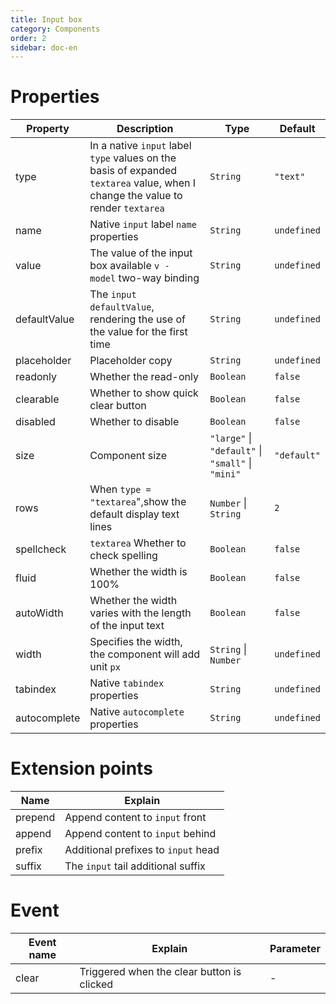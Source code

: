 ```yaml
---
title: Input box
category: Components
order: 2
sidebar: doc-en
---
```


# Properties

| Property | Description | Type | Default |
| --- | --- | --- | --- |
| type | In a native ` input ` label ` type ` values on the basis of expanded ` textarea ` value, when I change the value to render ` textarea ` | `String` | `"text"` |
| name | Native ` input ` label ` name ` properties | `String` | `undefined` |
| value | The value of the input box available ` v - model ` two-way binding | `String` | `undefined` |
| defaultValue | The ` input ` ` defaultValue `, rendering the use of the value for the first time | `String` | `undefined` |
| placeholder | Placeholder copy | `String` | `undefined` |
| readonly | Whether the read-only | `Boolean` | `false` |
| clearable | Whether to show quick clear button | `Boolean` | `false` |
| disabled | Whether to disable | `Boolean` | `false` |
| size | Component size | `"large"` &#124; `"default"` &#124; `"small"` &#124; `"mini"` | `"default"` |
| rows | When ` type = "textarea `",show the default display text lines | `Number` &#124; `String` | `2` |
| spellcheck | `textarea`  Whether to check spelling | `Boolean` | `false` |
| fluid | Whether the width is 100% | `Boolean` | `false` |
| autoWidth | Whether the width varies with the length of the input text | `Boolean` | `false` |
| width | Specifies the width, the component will add unit ` px ` | `String`  &#124; `Number` | `undefined` |
| tabindex | Native ` tabindex ` properties | `String` | `undefined` |
| autocomplete | Native ` autocomplete ` properties | `String` | `undefined` |

# Extension points

| Name | Explain  |
| --- | --- |
| prepend | Append content to ` input ` front |
| append | Append content to ` input ` behind |
| prefix | Additional prefixes to ` input ` head |
| suffix | The ` input ` tail additional suffix |


# Event

| Event name | Explain | Parameter |
| --- | --- | --- |
| clear | Triggered when the clear button is clicked | - |
